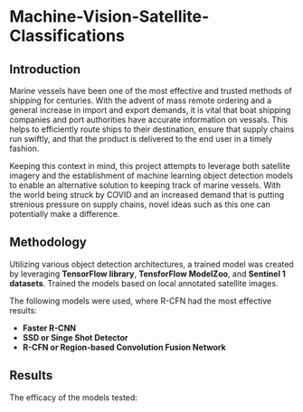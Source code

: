 # Machine-Vision-Satellite-Classifications

## Introduction
Marine vessels have been one of the most effective and trusted methods of shipping for centuries.
With the advent of mass remote ordering and a general increase in import and export demands, it is vital that boat shipping companies and port
authorities have accurate information on vessals. This helps to efficiently route ships to their destination, ensure that supply chains run swiftly, and
that the product is delivered to the end user in a timely fashion.

Keeping this context in mind, this project attempts to leverage both satellite imagery and the establishment of machine learning object detection models to enable an 
alternative solution to keeping track of marine vessels. With the world being struck by COVID and an increased demand that is putting strenious pressure on supply chains,
novel ideas such as this one can potentially make a difference.

## Methodology

Utilizing various object detection architectures, a trained model was created by leveraging **TensorFlow library**, **TensforFlow ModelZoo**, and **Sentinel 1 datasets**. Trained the models based on local annotated satellite images.

The following models were used, where R-CFN had the most effective results:
* **Faster R-CNN**
* **SSD or Singe Shot Detector**
* **R-CFN or Region-based Convolution Fusion Network**

## Results

The efficacy of the models tested:
